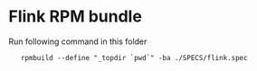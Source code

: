 # Flink RPM bundle

Run following command in this folder

```
   rpmbuild --define "_topdir `pwd`" -ba ./SPECS/flink.spec
```
